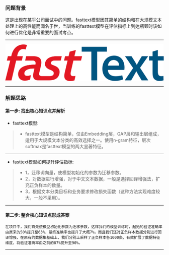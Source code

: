 


### 问题背景


这是出现在某乎公司面试中的问题。fasttext模型因其简单的结构和在大规模文本处理上的高性能而闻名于世，当训练的fasttext模型在评估指标上到达瓶颈时该如何进行优化是非常重要的面试考点。

---

![avatar](./img/fasttext-logo-color-web.png)

---

### 解题思路


#### 第一步: 找出核心知识点并解析

* fasttext模型:
>	* fasttext模型是结构简单，仅由Embedding层，GAP层和输出层组成，适用于大规模文本分类的高效选择之一。使用n-gram特征，层次softmax是fasttext模型的两大显著特征。

---

* fasttext模型如何提升评估指标:
>	* 1，迁移词向量，使模型初始化的参数为迁移参数。
>	* 2，对数据进行增强，对于中文文本数据，一般是选择回译增强法，扩充正负样本的数量。
>	* 3，根据文本分类目标和业务要求修改损失函数（这种方法实现难度较大，一般不采用）。



---


#### 第二步: 整合核心知识点形成答案


    在项目中，我们首先使模型初始化参数为迁移参数，这样我们的模型训练时，起始的验证准确率由原来的50%提升至63%，最终准确率也提升了大概7%。而且我们还对正负样本数据分别进行回译增强，在原有的数据集基础上，我们分别上采样了正负样本各1000条，有效扩展了数据特征维度，将验证准确率由之前的87%提升至90%。

---


